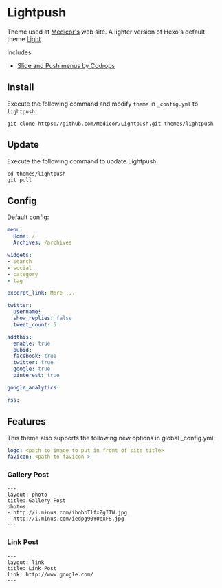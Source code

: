 # Lightpush

Theme used at [Medicor's](http://www.medicor.se) web site. A lighter version of Hexo's default theme [Light](https://github.com/hexojs/hexo-theme-light).

Includes:
* [Slide and Push menus by Codrops](http://tympanus.net/codrops/2013/04/17/slide-and-push-menus/)

## Install

Execute the following command and modify `theme` in `_config.yml` to `lightpush`.

```
git clone https://github.com/Medicor/Lightpush.git themes/lightpush
```

## Update

Execute the following command to update Lightpush.

```
cd themes/lightpush
git pull
```

## Config

Default config:

``` yaml
menu:
  Home: /
  Archives: /archives

widgets:
- search
- social
- category
- tag

excerpt_link: More ...

twitter:
  username:
  show_replies: false
  tweet_count: 5

addthis:
  enable: true
  pubid:
  facebook: true
  twitter: true
  google: true
  pinterest: true

google_analytics:

rss:
```

## Features

This theme also supports the following new options in global _config.yml:

``` yaml
logo: <path to image to put in front of site title>
favicon: <path to favicon >
```
### Gallery Post
```
---
layout: photo
title: Gallery Post
photos:
- http://i.minus.com/ibobbTlfxZgITW.jpg
- http://i.minus.com/iedpg90Y0exFS.jpg
---
```

### Link Post
```
---
layout: link
title: Link Post
link: http://www.google.com/
---
```

[Hexo]: http://hexo.io/
[AddThis]: https://www.addthis.com/dashboard/

